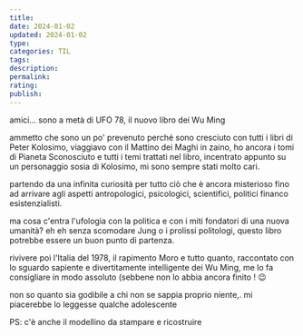 ```yaml
---
title: 
date: 2024-01-02
updated: 2024-01-02
type: 
categories: TIL
tags: 
description: 
permalink: 
rating: 
publish: 
---
```

amici... sono a metà di UFO 78, il nuovo libro dei Wu Ming

ammetto che sono un po' prevenuto perché sono cresciuto con tutti i libri di Peter Kolosimo, viaggiavo con il Mattino dei Maghi in zaino, ho ancora i tomi di Pianeta Sconosciuto e tutti i temi trattati nel libro, incentrato appunto su un personaggio sosia di Kolosimo, mi sono sempre stati molto cari.

partendo da una infinita curiosità per tutto ciò che è ancora misterioso fino ad arrivare agli aspetti antropologici, psicologici, scientifici, politici financo esistenzialisti.

ma cosa c'entra l'ufologia con la politica e con i miti fondatori di una nuova umanità? eh eh senza scomodare Jung o i prolissi politologi, questo libro potrebbe essere un buon punto di partenza.

rivivere poi l'Italia del 1978, il rapimento Moro e tutto quanto, raccontato con lo sguardo sapiente e divertitamente intelligente dei Wu Ming, me lo fa consigliare in modo assoluto (sebbene non lo abbia ancora finito ! 😉

non so quanto sia godibile a chi non se sappia proprio niente,. mi piacerebbe lo leggesse qualche adolescente

PS: c'è anche il modellino da stampare e ricostruire

